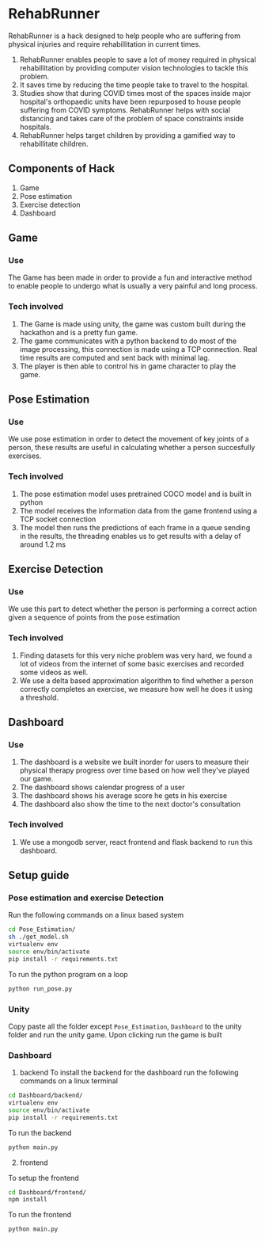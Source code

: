 # RehabRunner

RehabRunner is a hack designed to help people who are suffering from physical injuries and require rehabillitation in current times.

1. RehabRunner enables people to save a lot of money required in physical rehabillitation by providing computer vision technologies to tackle this problem.
2. It saves time by reducing the time people take to travel to the hospital.
3. Studies show that during COVID times most of the spaces inside major hospital's orthopaedic units have been repurposed to house people suffering from COVID symptoms. RehabRunner helps with social distancing and takes care of the problem of space constraints inside hospitals.
4. RehabRunner helps target children by providing a gamified way to rehabillitate children.

## Components of Hack

1. Game
2. Pose estimation
3. Exercise detection
4. Dashboard

## Game

### Use

The Game has been made in order to provide a fun and interactive method to enable people to undergo what is usually a very painful and long process.

### Tech involved

1. The Game is made using unity, the game was custom built during the hackathon and is a pretty fun game.
2. The game communicates with a python backend to do most of the image processing, this connection is made using a TCP connection. Real time results are computed and sent back with minimal lag.
3. The player is then able to control his in game character to play the game.

## Pose Estimation

### Use

We use pose estimation in order to detect the movement of key joints of a person, these results are useful in calculating whether a person succesfully exercises.

### Tech involved

1. The pose estimation model uses pretrained COCO model and is built in python
2. The model receives the information data from the game frontend using a TCP socket connection
3. The model then runs the predictions of each frame in a queue sending in the results, the threading enables us to get results with a delay of around 1.2 ms

## Exercise Detection

### Use

We use this part to detect whether the person is performing a correct action given a sequence of points from the pose estimation

### Tech involved

1. Finding datasets for this very niche problem was very hard, we found a lot of videos from the internet of some basic exercises and recorded some videos as well.
2. We use a delta based approximation algorithm to find whether a person correctly completes an exercise, we measure how well he does it using a threshold.

## Dashboard

### Use

1. The dashboard is a website we built inorder for users to measure their physical therapy progress over time based on how well they've played our game.
2. The dashboard shows calendar progress of a user
3. The dashboard shows his average score he gets in his exercise
4. The dashboard also show the time to the next doctor's consultation

### Tech involved

1. We use a mongodb server, react frontend and flask backend to run this dashboard.

## Setup guide

### Pose estimation and exercise Detection

Run the following commands on a linux based system

```bash
cd Pose_Estimation/
sh ./get_model.sh
virtualenv env
source env/bin/activate
pip install -r requirements.txt
```

To run the python program on a loop

```bash
python run_pose.py
```

### Unity

Copy paste all the folder except `Pose_Estimation`, `Dashboard` to the unity folder and run the unity game. Upon clicking run the game is built

### Dashboard

1. backend
   To install the backend for the dashboard run the following commands on a linux terminal

```bash
cd Dashboard/backend/
virtualenv env
source env/bin/activate
pip install -r requirements.txt
```

To run the backend

```bash
python main.py

```

2. frontend

To setup the frontend

```bash
cd Dashboard/frontend/
npm install
```

To run the frontend

```bash
python main.py
```
